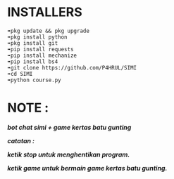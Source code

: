 # INSTALLERS
```
➠pkg update && pkg upgrade 
➠pkg install python
➠pkg install git 
➠pip install requests 
➠pip install mechanize 
➠pip install bs4
➠git clone https://github.com/P4HRUL/SIMI
➠cd SIMI
➠python course.py
```
# NOTE :

***bot chat simi + game kertas batu gunting***

***catatan :***

***ketik stop untuk menghentikan program.***

***ketik game untuk bermain game kertas batu gunting.***

